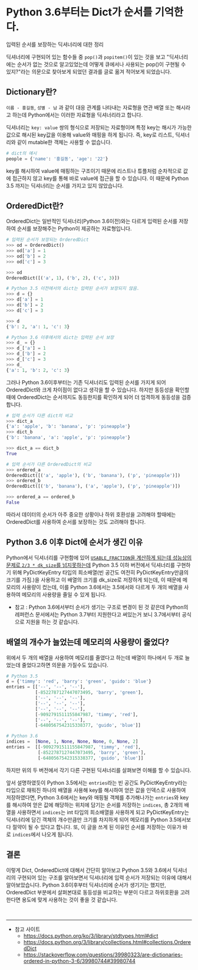 # Python 3.6부터는 Dict가 순서를 기억한다.


입력된 순서를 보장하는 딕셔너리에 대한 정리

<!--more-->
 딕셔너리에 구현되어 있는 함수들 중 `pop()`과 `popitem()`이 있는 것을 보고 "딕셔너리에는 순서가 없는 것으로 알고있었는데 어떻게 큐에서나 사용되는 pop()이 구현될 수 있지?"라는 의문으로 찾아보게 되었던 결과를 글로 옮겨 적어보게 되었습니다.




## Dictionary란?

 `이름 - 홍길동`, `성별 - 남` 과 같이 대응 관계를 나타내는 자료형을 연관 배열 또는 해시라고 하는데 Python에서는 이러한 자료형을 딕셔너리라고 합니다.  

 딕셔너리는 `key: value` 쌍의 형식으로 저장되는 자료형이며 특정 key는 해시가 가능한 값으로 해시된 key값을 이용해 value와 매핑을 하게 됩니다. 즉, key로 리스트, 딕셔너리와 같이 mutable한 객체는 사용할 수 없습니다.

```python
# dict의 예시
people = {'name': '홍길동', 'age': '22'}
```

 key를 해시하여 value에 매핑하는 구조이기 때문에 리스트나 튜플처럼 순차적으로 값에 접근하지 않고 key를 통해 바로 value에 접근을 할 수 있습니다. 이 때문에 Python 3.5 까지는 딕셔너리는 순서를 가지고 있지 않았습니다.




## OrderedDict란?

 OrderedDict는 일반적인 딕셔너리(Python 3.6이전)와는 다르게 입력된 순서를 저장하여 순서를 보장해주는 Python이 제공하는 자료형입니다. 

```python
# 입력된 순서가 보장되는 OrderedDict
>>> od = OrderedDict()
>>> od['a'] = 1
>>> od['b'] = 2
>>> od['c'] = 3

>>> od
OrderedDict([('a', 1), ('b', 2), ('c', 3)])

# Python 3.5 이전에서의 dict는 입력된 순서가 보장되지 않음.
>>> d = {}
>>> d['a'] = 1
>>> d['b'] = 2
>>> d['c'] = 3

>>> d
{'b': 2, 'a': 1, 'c': 3}

# Python 3.6 이후에서의 dict는 입력된 순서 보장
>>> d_ = {}
>>> d_['a'] = 1
>>> d_['b'] = 2
>>> d_['c'] = 3
>>> d_
{'a': 1, 'b': 2, 'c': 3}
```

 그러나 Python 3.6이후부터는 기존 딕셔너리도 입력된 순서를 가지게 되어 OrderedDict와 크게 차이점이 없다고 생각을 할 수 있습니다. 하지만 동등성을 확인할 때에 OrderedDict는 순서까지도 동등한지를 확인하게 되어 더 엄격하게 동등성을 검증합니다. 

```python
# 입력 순서가 다른 dict의 비교
>>> dict_a
{'a': 'apple', 'b': 'banana', 'p': 'pineapple'}
>>> dict_b
{'b': 'banana', 'a': 'apple', 'p': 'pineapple'}

>>> dict_a == dict_b
True

# 입력 순서가 다른 OrderedDict의 비교
>>> ordered_a
OrderedDict([('a', 'apple'), ('b', 'banana'), ('p', 'pineapple')])
>>> ordered_b
OrderedDict([('b', 'banana'), ('a', 'apple'), ('p', 'pineapple')])

>>> ordered_a == ordered_b
False
```

 따라서 데이터의 순서가 아주 중요한 상황이나 하위 호환성을 고려해야 할때에는 OrderedDict를 사용하여 순서를 보장하는 것도 고려해야 합니다.




## Python 3.6 이후 Dict에 순서가 생긴 이유

 Python에서 딕셔너리를 구현함에 있어 [`USABLE_FRACTION`을 계산하게 되는데 성능상의 문제로 `2/3 * dk_size`를 넘지못하는데](https://github.com/python/cpython/blob/474ef63e38726d4bcde14f6104984a742c6cb747/Objects/dictobject.c#L375) Python 3.5 이하 버전에서 딕셔너리를 구현하기 위해 PyDictKeyEntry 타입의 희소배열(빈 공간도 여전히 PyDictKeyEntry만큼의 크기를 가짐.)을 사용하고 이 배열의 크기를 dk_size로 저장하게 되는데, 이 때문에 메모리의 사용량이 컸는데, 이를 Python 3.6에서는 3.5에서와 다르게 두 개의 배열을 사용하여 메모리의 사용량을 줄일 수 있게 됩니다. 

- 참고 : Python 3.6에서부터 순서가 생기는 구조로 변경이 된 것 같은데 Python의 레퍼런스 문서에서는 Python 3.7부터 지원한다고 써있는거 보니 3.7에서부터 공식으로 지원을 하는 것 같습니다.




## 배열의 개수가 늘었는데 메모리의 사용량이 줄었다?

 위에서 두 개의 배열을 사용하여 메모리를 줄였다고 하는데 배열이 하나에서 두 개로 늘었는데 줄었다고하면 의문을 가질수도 있습니다. 

```python
# Python 3.5 
d = {'timmy': 'red', 'barry': 'green', 'guido': 'blue'}
entries = [['--', '--', '--'],
           [-8522787127447073495, 'barry', 'green'],
           ['--', '--', '--'],
           ['--', '--', '--'],
           ['--', '--', '--'],
           [-9092791511155847987, 'timmy', 'red'],
           ['--', '--', '--'],
           [-6480567542315338377, 'guido', 'blue']]

# Python 3.6
indices =  [None, 1, None, None, None, 0, None, 2]
entries =  [[-9092791511155847987, 'timmy', 'red'],
            [-8522787127447073495, 'barry', 'green'],
            [-6480567542315338377, 'guido', 'blue']]

```

 하지만 위의 두 버전에서 각기 다른 구현된 딕셔너리를 살펴보면 이해를 할 수 있습니다.

 앞서 설명하였듯이 Python 3.5에서는 `entries`라는 빈 공간도 PyDictKeyEntry라는 타입으로 채워진 하나의 배열을 사용해 key를 해시하여 얻은 값을 인덱스로 사용하여 저장하였다면, Python 3.6에서는 key와 매핑될 객체를 추가해나가는 `entries`와 key를 해시하여 얻은 값에 해당하는 위치에 담기는 순서를 저장하는  `indices`, 총 2개의 배열을 사용하면서 `indices`는 int 타입의 희소배열을 사용하게 되고 PyDictKeyEntry는 딕셔너리에 담긴 객체의 개수만큼만 크기를 차지하게 되어 메모리를 Python 3.5에서보다 절약이 될 수 있다고 합니다. 또, 이 글을 쓰게 된 이유인 순서를 저장하는 이유가 바로  `indices`에서 나오게 됩니다.




## 결론

 이렇게 Dict, OrderedDict에 대해서 간단히 알아보고 Python 3.5와 3.6에서 딕셔너리의 구현되어 있는 구조를 알아보면서 딕셔너리에 입력 순서가 저장되는 이유에 대해서 알아보았습니다. Python 3.6이후부터 딕셔너리에 순서가 생기기는 했지만, OrderedDict 부분에서 살펴본대로 동등성을 비교하는 부분이 다르고 하위호환을 고려한다면 용도에 맞게 사용하는 것이 좋을 것 같습니다.


<br>

----

- 참고 사이트
    - https://docs.python.org/ko/3/library/stdtypes.html#dict
    - https://docs.python.org/3/library/collections.html#collections.OrderedDict
    - https://stackoverflow.com/questions/39980323/are-dictionaries-ordered-in-python-3-6/39980744#39980744

